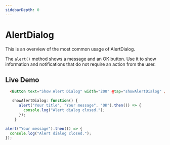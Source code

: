```yaml
---
sidebarDepth: 0
---
```


# AlertDialog

This is an overview of the most common usage of AlertDialog.

The `alert()` method shows a message and an OK button. Use it to show information and notifications that do not require an action from the user.

## Live Demo
<DocExampleBox codeBox="https://codesandbox.io/s/m8x5q5njx?module=%2Fsrc%2FApp.vue">

```html
  <Button text="Show Alert Dialog" width="200" @tap="showAlertDialog" />
```

```js
   showAlertDialog: function() {
      alert("Your title", "Your message", "OK").then(() => {
        console.log("Alert dialog closed.");
      });
    }
```

<AlertDialogDoc />
</DocExampleBox>

```js
alert("Your message").then(() => {
  console.log("Alert dialog closed.");
});
```

